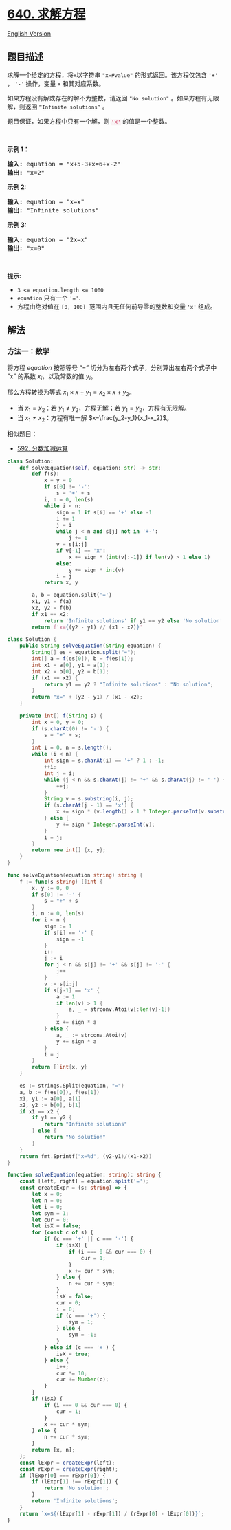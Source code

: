 # [640. 求解方程](https://leetcode.cn/problems/solve-the-equation)

[English Version](/solution/0600-0699/0640.Solve%20the%20Equation/README_EN.md)

<!-- tags:数学,字符串,模拟 -->

<!-- difficulty:中等 -->

## 题目描述

<!-- 这里写题目描述 -->

<p>求解一个给定的方程，将<code>x</code>以字符串 <code>"x=#value"</code>&nbsp;的形式返回。该方程仅包含 <code>'+'</code> ， <code>'-'</code> 操作，变量&nbsp;<code>x</code>&nbsp;和其对应系数。</p>

<p>如果方程没有解或存在的解不为整数，请返回&nbsp;<code>"No solution"</code>&nbsp;。如果方程有无限解，则返回 <code>“Infinite solutions”</code> 。</p>

<p>题目保证，如果方程中只有一个解，则 <font color="#c7254e"><font face="Menlo, Monaco, Consolas, Courier New, monospace"><span style="font-size:12.6px"><span style="background-color:#f9f2f4">'x'</span></span></font></font> 的值是一个整数。</p>

<p>&nbsp;</p>

<p><strong>示例 1：</strong></p>

<pre>
<strong>输入:</strong> equation = "x+5-3+x=6+x-2"
<strong>输出:</strong> "x=2"
</pre>

<p><strong>示例 2:</strong></p>

<pre>
<strong>输入:</strong> equation = "x=x"
<strong>输出:</strong> "Infinite solutions"
</pre>

<p><strong>示例 3:</strong></p>

<pre>
<strong>输入:</strong> equation = "2x=x"
<strong>输出:</strong> "x=0"
</pre>

<p>&nbsp;</p>

<p><strong>提示:</strong></p>

<ul>
	<li><code>3 &lt;= equation.length &lt;= 1000</code></li>
	<li><code>equation</code>&nbsp;只有一个&nbsp;<code>'='</code>.&nbsp;</li>
	<li>方程由绝对值在&nbsp;<code>[0, 100]</code>&nbsp; 范围内且无任何前导零的整数和变量 <code>'x'</code>&nbsp;组成。<span style="display:block"><span style="height:0px"><span style="position:absolute">​​​</span></span></span></li>
</ul>

## 解法

### 方法一：数学

将方程 $equation$ 按照等号 “=” 切分为左右两个式子，分别算出左右两个式子中 "x" 的系数 $x_i$，以及常数的值 $y_i$。

那么方程转换为等式 $x_1 \times x + y_1 = x_2 \times x + y_2$。

-   当 $x_1 = x_2$：若 $y_1 \neq y_2$，方程无解；若 $y_1=y_2$，方程有无限解。
-   当 $x_1 \neq x_2$：方程有唯一解 $x=\frac{y_2-y_1}{x_1-x_2}$。

相似题目：

-   [592. 分数加减运算](https://github.com/doocs/leetcode/blob/main/solution/0500-0599/0592.Fraction%20Addition%20and%20Subtraction/README.md)

<!-- tabs:start -->

```python
class Solution:
    def solveEquation(self, equation: str) -> str:
        def f(s):
            x = y = 0
            if s[0] != '-':
                s = '+' + s
            i, n = 0, len(s)
            while i < n:
                sign = 1 if s[i] == '+' else -1
                i += 1
                j = i
                while j < n and s[j] not in '+-':
                    j += 1
                v = s[i:j]
                if v[-1] == 'x':
                    x += sign * (int(v[:-1]) if len(v) > 1 else 1)
                else:
                    y += sign * int(v)
                i = j
            return x, y

        a, b = equation.split('=')
        x1, y1 = f(a)
        x2, y2 = f(b)
        if x1 == x2:
            return 'Infinite solutions' if y1 == y2 else 'No solution'
        return f'x={(y2 - y1) // (x1 - x2)}'
```

```java
class Solution {
    public String solveEquation(String equation) {
        String[] es = equation.split("=");
        int[] a = f(es[0]), b = f(es[1]);
        int x1 = a[0], y1 = a[1];
        int x2 = b[0], y2 = b[1];
        if (x1 == x2) {
            return y1 == y2 ? "Infinite solutions" : "No solution";
        }
        return "x=" + (y2 - y1) / (x1 - x2);
    }

    private int[] f(String s) {
        int x = 0, y = 0;
        if (s.charAt(0) != '-') {
            s = "+" + s;
        }
        int i = 0, n = s.length();
        while (i < n) {
            int sign = s.charAt(i) == '+' ? 1 : -1;
            ++i;
            int j = i;
            while (j < n && s.charAt(j) != '+' && s.charAt(j) != '-') {
                ++j;
            }
            String v = s.substring(i, j);
            if (s.charAt(j - 1) == 'x') {
                x += sign * (v.length() > 1 ? Integer.parseInt(v.substring(0, v.length() - 1)) : 1);
            } else {
                y += sign * Integer.parseInt(v);
            }
            i = j;
        }
        return new int[] {x, y};
    }
}
```

```go
func solveEquation(equation string) string {
	f := func(s string) []int {
		x, y := 0, 0
		if s[0] != '-' {
			s = "+" + s
		}
		i, n := 0, len(s)
		for i < n {
			sign := 1
			if s[i] == '-' {
				sign = -1
			}
			i++
			j := i
			for j < n && s[j] != '+' && s[j] != '-' {
				j++
			}
			v := s[i:j]
			if s[j-1] == 'x' {
				a := 1
				if len(v) > 1 {
					a, _ = strconv.Atoi(v[:len(v)-1])
				}
				x += sign * a
			} else {
				a, _ := strconv.Atoi(v)
				y += sign * a
			}
			i = j
		}
		return []int{x, y}
	}

	es := strings.Split(equation, "=")
	a, b := f(es[0]), f(es[1])
	x1, y1 := a[0], a[1]
	x2, y2 := b[0], b[1]
	if x1 == x2 {
		if y1 == y2 {
			return "Infinite solutions"
		} else {
			return "No solution"
		}
	}
	return fmt.Sprintf("x=%d", (y2-y1)/(x1-x2))
}
```

```ts
function solveEquation(equation: string): string {
    const [left, right] = equation.split('=');
    const createExpr = (s: string) => {
        let x = 0;
        let n = 0;
        let i = 0;
        let sym = 1;
        let cur = 0;
        let isX = false;
        for (const c of s) {
            if (c === '+' || c === '-') {
                if (isX) {
                    if (i === 0 && cur === 0) {
                        cur = 1;
                    }
                    x += cur * sym;
                } else {
                    n += cur * sym;
                }
                isX = false;
                cur = 0;
                i = 0;
                if (c === '+') {
                    sym = 1;
                } else {
                    sym = -1;
                }
            } else if (c === 'x') {
                isX = true;
            } else {
                i++;
                cur *= 10;
                cur += Number(c);
            }
        }
        if (isX) {
            if (i === 0 && cur === 0) {
                cur = 1;
            }
            x += cur * sym;
        } else {
            n += cur * sym;
        }
        return [x, n];
    };
    const lExpr = createExpr(left);
    const rExpr = createExpr(right);
    if (lExpr[0] === rExpr[0]) {
        if (lExpr[1] !== rExpr[1]) {
            return 'No solution';
        }
        return 'Infinite solutions';
    }
    return `x=${(lExpr[1] - rExpr[1]) / (rExpr[0] - lExpr[0])}`;
}
```

<!-- tabs:end -->

<!-- end -->
